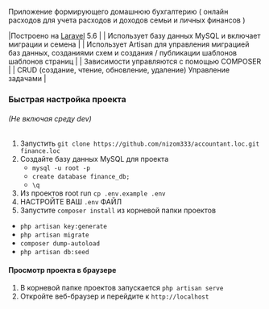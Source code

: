Приложение формирующего домашнюю бухгалтерию ( онлайн расходов для учета расходов и доходов семьи и личных финансов )

|Построено на [Laravel](http://laravel.com/) 5.6 |
| Использует базу данных MySQL и включает миграции и семена |
| Использует Artisan для управления миграцией баз данных, созданиями схем и создания / публикации шаблонов шаблонов страниц |
| Зависимости управляются с помощью COMPOSER |
| CRUD (создание, чтение, обновление, удаление) Управление задачами |

### Быстрая настройка проекта
###### (Не включая среду dev)
1. Запустить `git clone https://github.com/nizom333/accountant.loc.git finance.loc`
2. Создайте базу данных MySQL для проекта
    * ```mysql -u root -p```
    * ```create database finance_db;```
    * ```\q```
3. Из проектов root run `cp .env.example .env`
4. НАСТРОЙТЕ ВАШ `.env` ФАЙЛ
5. Запустите  `composer install` из корневой папки проектов
* ```php artisan key:generate```
* ```php artisan migrate```
* ```composer dump-autoload```
* ```php artisan db:seed```

#### Просмотр проекта в браузере
1. В корневой папке проектов запускается `php artisan serve`
2. Откройте веб-браузер и перейдите к `http://localhost`

